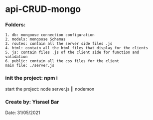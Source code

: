# api-CRUD-mongo

### Folders:

```
1. db: mongoose connection configuration
2. models: mongoose Schemas
3. routes: contain all the server side files .js
4. html: contain all the html files that display for the clients
5. js: contain files .js of the client side for function and validation
6. public: contain all the css files for the client
main file: ./server.js
```

### init the project: npm i

start the project: node server.js || nodemon

### Create by: Yisrael Bar

Date: 31/05/2021

